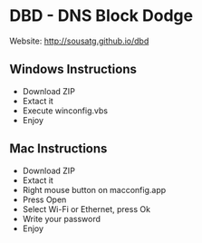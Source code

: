 # DBD - DNS Block Dodge

Website: http://sousatg.github.io/dbd

## Windows Instructions
- Download ZIP
- Extact it
- Execute winconfig.vbs
- Enjoy 

## Mac Instructions
- Download ZIP
- Extact it
- Right mouse button on macconfig.app
- Press Open
- Select Wi-Fi or Ethernet, press Ok
- Write your password
- Enjoy
